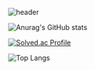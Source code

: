 ![header](https://capsule-render.vercel.app/api?type=wave&color=auto&height=300&section=header&text=capsule%20render&fontSize=90)

![Anurag's GitHub stats](https://github-readme-stats.vercel.app/api?username=seaniiio&show_icons=true&bg_color=00000000)

[![Solved.ac Profile](http://mazassumnida.wtf/api/v2/generate_badge?boj=cnc4750)](https://solved.ac/cnc4750/)

![Top Langs](https://github-readme-stats.vercel.app/api/top-langs/?username=seaniiio&layout=compact&theme=tokyonight)
<!--
**seaniiio/seaniiio** is a ✨ _special_ ✨ repository because its `README.md` (this file) appears on your GitHub profile.

Here are some ideas to get you started:

- 🔭 I’m currently working on ...
- 🌱 I’m currently learning ...
- 👯 I’m looking to collaborate on ...
- 🤔 I’m looking for help with ...
- 💬 Ask me about ...
- 📫 How to reach me: ...
- 😄 Pronouns: ...
- ⚡ Fun fact: ...
-->
